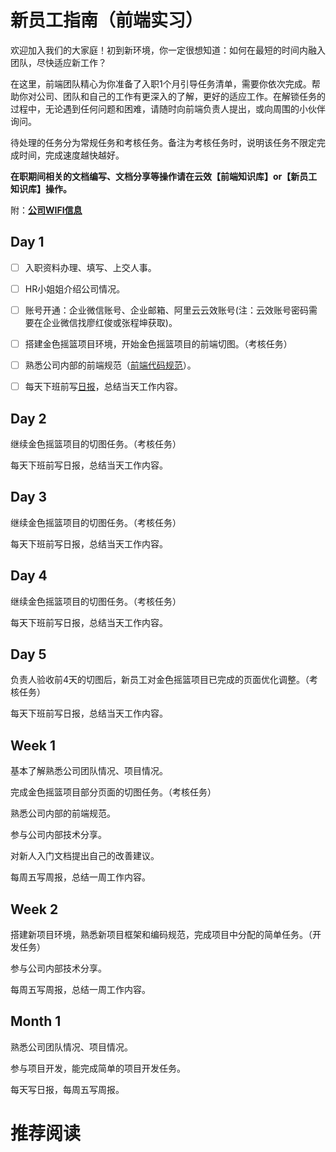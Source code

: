 # 新员工指南（前端实习）

欢迎加入我们的大家庭！初到新环境，你一定很想知道：如何在最短的时间内融入团队，尽快适应新工作？

在这里，前端团队精心为你准备了入职1个月引导任务清单，需要你依次完成。帮助你对公司、团队和自己的工作有更深入的了解，更好的适应工作。在解锁任务的过程中，无论遇到任何问题和困难，请随时向前端负责人提出，或向周围的小伙伴询问。

待处理的任务分为常规任务和考核任务。备注为考核任务时，说明该任务不限定完成时间，完成速度越快越好。

**在职期间相关的文档编写、文档分享等操作请在云效【前端知识库】or【新员工知识库】操作。**

附：[__公司WIFI信息__](https://thoughts.aliyun.com/share/615fac3ac470bd001a15c3d3#title=办公室网络)

## Day 1

- [ ] 入职资料办理、填写、上交人事。

- [ ] HR小姐姐介绍公司情况。

- [ ] 账号开通：企业微信账号、企业邮箱、阿里云云效账号(注：云效账号密码需要在企业微信找廖红俊或张程坤获取)。

- [ ] 搭建金色摇篮项目环境，开始金色摇篮项目的前端切图。（考核任务）

- [ ] 熟悉公司内部的前端规范（[前端代码规范](../编码规范/前端规范文档.md)）。

- [ ] 每天下班前写[日报](./日报汇报格式)，总结当天工作内容。










## Day 2

继续金色摇篮项目的切图任务。（考核任务）

每天下班前写日报，总结当天工作内容。

## Day 3

继续金色摇篮项目的切图任务。（考核任务）

每天下班前写日报，总结当天工作内容。

## Day 4

继续金色摇篮项目的切图任务。（考核任务）

每天下班前写日报，总结当天工作内容。

## Day 5

负责人验收前4天的切图后，新员工对金色摇篮项目已完成的页面优化调整。（考核任务）

每天下班前写日报，总结当天工作内容。

## Week 1

基本了解熟悉公司团队情况、项目情况。

完成金色摇篮项目部分页面的切图任务。（考核任务）

熟悉公司内部的前端规范。

参与公司内部技术分享。

对新人入门文档提出自己的改善建议。

每周五写周报，总结一周工作内容。

## Week 2

搭建新项目环境，熟悉新项目框架和编码规范，完成项目中分配的简单任务。（开发任务）

参与公司内部技术分享。

每周五写周报，总结一周工作内容。

## Month 1

熟悉公司团队情况、项目情况。

参与项目开发，能完成简单的项目开发任务。

每天写日报，每周五写周报。



# 推荐阅读





